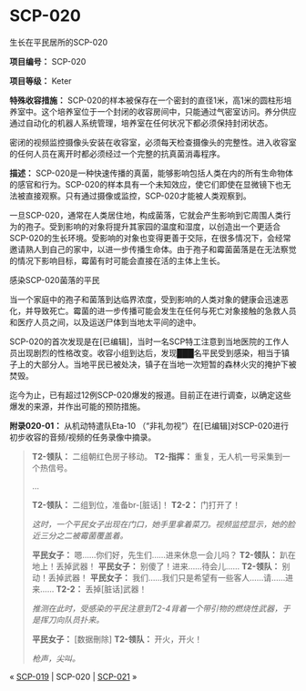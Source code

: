 # SCP-020
                        




生长在平民居所的SCP-020



**项目编号：** SCP-020

**项目等级：** Keter

**特殊收容措施：** SCP-020的样本被保存在一个密封的直径1米，高1米的圆柱形培养室中。这个培养室位于一个封闭的收容房间中，只能通过气密室访问。养分供应通过自动化的机器人系统管理，培养室在任何状况下都必须保持封闭状态。

密闭的视频监控摄像头安装在收容室，必须每天检查摄像头的完整性。进入收容室的任何人员在离开时都必须经过一个完整的抗真菌消毒程序。

**描述：** SCP-020是一种快速传播的真菌，能够影响包括人类在内的所有生命物体的感官和行为。SCP-020的样本具有一个未知效应，使它们即使在显微镜下也无法被直接观察。只有通过摄像或监控，SCP-020才能被人类观察到。

一旦SCP-020，通常在人类居住地，构成菌落，它就会产生影响到它周围人类行为的孢子。受到影响的对象将提升其家园的温度和湿度，以创造出一个更适合SCP-020的生长环境。受影响的对象也变得更善于交际，在很多情况下，会经常邀请熟人到自己的家中，以进一步传播生命体。由于孢子和霉菌菌落是在无法察觉的情况下影响目标，霉菌有时可能会直接在活的主体上生长。



感染SCP-020菌落的平民



当一个家庭中的孢子和菌落到达临界浓度，受到影响的人类对象的健康会迅速恶化，并导致死亡。霉菌的进一步传播可能会发生在任何与死亡对象接触的急救人员和医疗人员之间，以及运送尸体到当地太平间的途中。

SCP-020的首次发现是在[已编辑]，当时一名SCP特工注意到当地医院的工作人员出现剧烈的性格改变。收容小组到达后，发现███名平民受到感染，相当于镇子上的大部分人。当地平民已被处决，镇子在当地一次短暂的森林火灾的掩护下被焚毁。

迄今为止，已有超过12例SCP-020爆发的报道。目前正在进行调查，以确定这些爆发的来源，并作出可能的预防措施。

**附录020-01：** 从机动特遣队Eta-10 （“非礼勿视”）在[已编辑]对SCP-020进行初步收容的音频/视频的任务录像中摘录。


> **T2-领队：**  二组朝红色房子移动。
**T2-指挥：**  重复，无人机一号采集到一个热信号。
> 
> …
> 
> **T2-领队：**  二组到位，准备br-[脏话]！
**T2-2：**  门打开了！
> 
> *这时，一个平民女子出现在门口，她手里拿着菜刀。视频监控显示，她的脸近三分之二被霉菌覆盖着。* 
> 
> **平民女子：**  嗯……你们好，先生们……进来休息一会儿吗？
**T2-领队：**  趴在地上！丢掉武器！
**平民女子：**  别傻了！进来……待会儿……
**T2-领队：**  别动！丢掉武器！
**平民女子：**  我们……我们只是希望有一些客人……请……进来……
**T2-2：**  丢掉[脏话]武器！
> 
> *推测在此时，受感染的平民注意到T2-4背着一个带引物的燃烧性武器，于是挥刀向队员扑来。* 
> 
> **平民女子：**  [数据刪除]
**T2-领队：**  开火，开火！
> 
> *枪声，尖叫。* 
> 



« [SCP-019](/scp-019) | SCP-020 | [SCP-021](/scp-021) »





                    